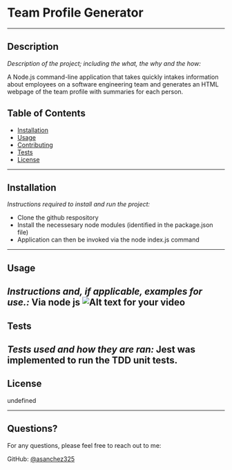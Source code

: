 # Team Profile Generator

---

## Description 

*Description of the project; including the what, the why and the how:* 

A Node.js command-line application that takes quickly intakes information about employees on a software engineering team and generates an HTML webpage of the team profile with summaries for each person.
## Table of Contents
* [Installation](#installation)
* [Usage](#usage)
* [Contributing](#contributing)
* [Tests](#tests)
* [License](#license)
---

## Installation

*Instructions required to install and run the project:*

* Clone the github respository
* Install the necessesary node modules (identified in the package.json file)
* Application can then be invoked via the node index.js command

---

## Usage 

*Instructions and, if applicable, examples for use.:*
Via node js
![Alt text for your video](https://drive.google.com/file/d/1A9XhwivEVUkercLYY3ok-9-cUUaOdm3a/view "View Usage Video!")
---

## Tests

*Tests used and how they are ran:*
Jest was implemented to run the TDD unit tests.
---

## License

undefined

---

## Questions?

For any questions, please feel free to reach out to me:

GitHub: [@asanchez325](https://api.github.com/users/asanchez325)
